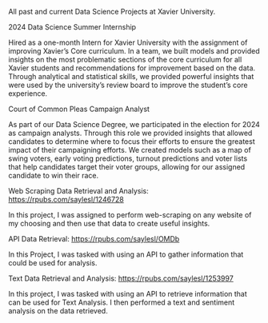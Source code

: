 All past and current Data Science Projects at Xavier University.


2024 Data Science Summer Internship

Hired as a one-month Intern for Xavier University with the assignment of improving Xavier’s Core curriculum. In a 
team, we built models and provided insights on the most problematic sections of the core curriculum for all Xavier 
students and recommendations for improvement based on the data. Through analytical and statistical skills, we 
provided powerful insights that were used by the university’s review board to improve the student’s core 
experience.  

Court of Common Pleas Campaign Analyst

As part of our Data Science Degree, we participated in the election for 2024 as campaign analysts. Through this role 
we provided insights that allowed candidates to determine where to focus their efforts to ensure the greatest 
impact of their campaigning efforts. We created models such as a map of swing voters, early voting predictions, 
turnout predictions and voter lists that help candidates target their voter groups, allowing for our assigned 
candidate to win their race.  

Web Scraping Data Retrieval and Analysis: https://rpubs.com/saylesl/1246728

In this project, I was assigned to perform web-scraping on any website of my choosing and then use that data to create useful insights. 

API Data Retrieval: https://rpubs.com/saylesl/OMDb 

In this Project, I was tasked with using an API to gather information that could be used for analysis.

Text Data Retrieval and Analysis: https://rpubs.com/saylesl/1253997

In this project, I was tasked with using an API to retrieve information that can be used for Text Analysis. I then performed a text and sentiment analysis on the data retrieved. 
